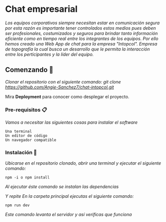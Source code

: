 # Chat empresarial

_Los equipos corporativos siempre necesitan estar en comunicación segura por esta razón es importante tener controlados estos medios pues deben ser profesionales, costumizados y seguros para brindar tanto información eficiente como en tiempo real entre los integrantes de los equipos. Por ello hemos creado una Web App de chat para la empresa "Intopcol". Empresa de topografía la cual busca un desarrollo que le permita la interacción entre los perticipantes y la líder del equipo._

## Comenzando 🚀

_Clonar el repositorio con el siguiente comando:_
_git clone https://github.com/Angie-Sanchez7/chat-intopcol.git_


Mira **Deployment** para conocer como desplegar el proyecto.


### Pre-requisitos 📋

_Vamos a necesitar las siguientes cosas para instalar el software_

```
Una terminal
Un editor de código
Un navegador compatible
```

### Instalación 🔧

_Ubicarse en el repositorio clonado, abrir una terminal y ejecutar el siguiente comando:_

```
npm -i o npm install
``` 
_Al ejecutar éste comando se instalan las dependencias_

_Y repite_
_En la carpeta principal ejecutas el siguiente comando:_
```
npm run dev
```
_Este comando levanta el servidor y así verificas que funciona_
